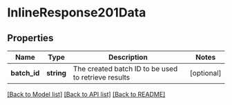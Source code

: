 # InlineResponse201Data

## Properties
Name | Type | Description | Notes
------------ | ------------- | ------------- | -------------
**batch_id** | **string** | The created batch ID to be used to retrieve results | [optional] 

[[Back to Model list]](../../README.md#documentation-for-models) [[Back to API list]](../../README.md#documentation-for-api-endpoints) [[Back to README]](../../README.md)

